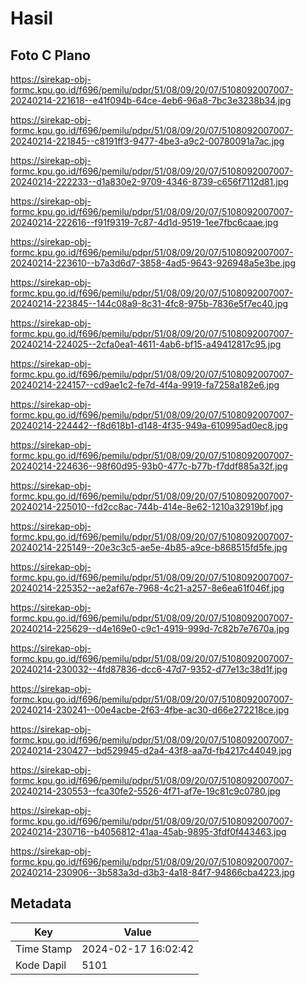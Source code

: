 # Hasil

## Foto C Plano

https://sirekap-obj-formc.kpu.go.id/f696/pemilu/pdpr/51/08/09/20/07/5108092007007-20240214-221618--e41f094b-64ce-4eb6-96a8-7bc3e3238b34.jpg

https://sirekap-obj-formc.kpu.go.id/f696/pemilu/pdpr/51/08/09/20/07/5108092007007-20240214-221845--c8191ff3-9477-4be3-a9c2-00780091a7ac.jpg

https://sirekap-obj-formc.kpu.go.id/f696/pemilu/pdpr/51/08/09/20/07/5108092007007-20240214-222233--d1a830e2-9709-4346-8739-c656f7112d81.jpg

https://sirekap-obj-formc.kpu.go.id/f696/pemilu/pdpr/51/08/09/20/07/5108092007007-20240214-222616--f91f9319-7c87-4d1d-9519-1ee7fbc6caae.jpg

https://sirekap-obj-formc.kpu.go.id/f696/pemilu/pdpr/51/08/09/20/07/5108092007007-20240214-223610--b7a3d6d7-3858-4ad5-9643-926948a5e3be.jpg

https://sirekap-obj-formc.kpu.go.id/f696/pemilu/pdpr/51/08/09/20/07/5108092007007-20240214-223845--144c08a9-8c31-4fc8-975b-7836e5f7ec40.jpg

https://sirekap-obj-formc.kpu.go.id/f696/pemilu/pdpr/51/08/09/20/07/5108092007007-20240214-224025--2cfa0ea1-4611-4ab6-bf15-a49412817c95.jpg

https://sirekap-obj-formc.kpu.go.id/f696/pemilu/pdpr/51/08/09/20/07/5108092007007-20240214-224157--cd9ae1c2-fe7d-4f4a-9919-fa7258a182e6.jpg

https://sirekap-obj-formc.kpu.go.id/f696/pemilu/pdpr/51/08/09/20/07/5108092007007-20240214-224442--f8d618b1-d148-4f35-949a-610995ad0ec8.jpg

https://sirekap-obj-formc.kpu.go.id/f696/pemilu/pdpr/51/08/09/20/07/5108092007007-20240214-224636--98f60d95-93b0-477c-b77b-f7ddf885a32f.jpg

https://sirekap-obj-formc.kpu.go.id/f696/pemilu/pdpr/51/08/09/20/07/5108092007007-20240214-225010--fd2cc8ac-744b-414e-8e62-1210a32919bf.jpg

https://sirekap-obj-formc.kpu.go.id/f696/pemilu/pdpr/51/08/09/20/07/5108092007007-20240214-225149--20e3c3c5-ae5e-4b85-a9ce-b868515fd5fe.jpg

https://sirekap-obj-formc.kpu.go.id/f696/pemilu/pdpr/51/08/09/20/07/5108092007007-20240214-225352--ae2af67e-7968-4c21-a257-8e6ea61f046f.jpg

https://sirekap-obj-formc.kpu.go.id/f696/pemilu/pdpr/51/08/09/20/07/5108092007007-20240214-225629--d4e169e0-c9c1-4919-999d-7c82b7e7670a.jpg

https://sirekap-obj-formc.kpu.go.id/f696/pemilu/pdpr/51/08/09/20/07/5108092007007-20240214-230032--4fd87836-dcc6-47d7-9352-d77e13c38d1f.jpg

https://sirekap-obj-formc.kpu.go.id/f696/pemilu/pdpr/51/08/09/20/07/5108092007007-20240214-230241--00e4acbe-2f63-4fbe-ac30-d66e272218ce.jpg

https://sirekap-obj-formc.kpu.go.id/f696/pemilu/pdpr/51/08/09/20/07/5108092007007-20240214-230427--bd529945-d2a4-43f8-aa7d-fb4217c44049.jpg

https://sirekap-obj-formc.kpu.go.id/f696/pemilu/pdpr/51/08/09/20/07/5108092007007-20240214-230553--fca30fe2-5526-4f71-af7e-19c81c9c0780.jpg

https://sirekap-obj-formc.kpu.go.id/f696/pemilu/pdpr/51/08/09/20/07/5108092007007-20240214-230716--b4056812-41aa-45ab-9895-3fdf0f443463.jpg

https://sirekap-obj-formc.kpu.go.id/f696/pemilu/pdpr/51/08/09/20/07/5108092007007-20240214-230906--3b583a3d-d3b3-4a18-84f7-94866cba4223.jpg


## Metadata

| Key        | Value               |
| ---------- | ------------------- |
| Time Stamp | 2024-02-17 16:02:42 |
| Kode Dapil | 5101                |



